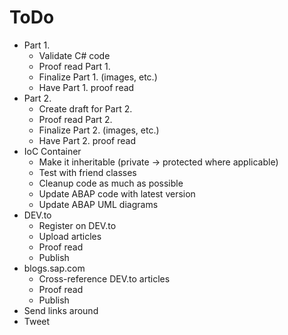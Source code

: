 # ToDo

- Part 1.
	- Validate C# code
	- Proof read Part 1.
	- Finalize Part 1. (images, etc.)
	- Have Part 1. proof read
- Part 2.
	- Create draft for Part 2.
	- Proof read Part 2.
	- Finalize Part 2. (images, etc.)
	- Have Part 2. proof read
- IoC Container
	- Make it inheritable (private -> protected where applicable)
	- Test with friend classes
	- Cleanup code as much as possible
	- Update ABAP code with latest version
	- Update ABAP UML diagrams
- DEV.to
	- Register on DEV.to
	- Upload articles
	- Proof read
	- Publish
- blogs.sap.com
	- Cross-reference DEV.to articles
	- Proof read
	- Publish
- Send links around
- Tweet
